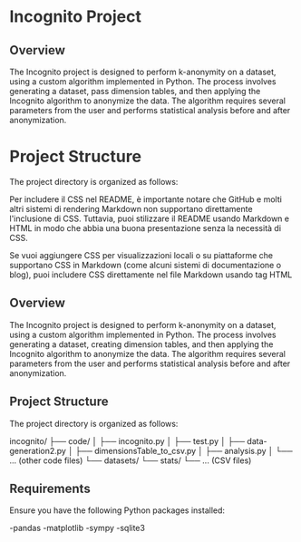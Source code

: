 # Incognito Project
## Overview
The Incognito project is designed to perform k-anonymity on a dataset, using a custom algorithm implemented in Python. The process involves generating a dataset, pass dimension tables, and then applying the Incognito algorithm to anonymize the data. The algorithm requires several parameters from the user and performs statistical analysis before and after anonymization.

# Project Structure
The project directory is organized as follows:

Per includere il CSS nel README, è importante notare che GitHub e molti altri sistemi di rendering Markdown non supportano direttamente l'inclusione di CSS. Tuttavia, puoi stilizzare il README usando Markdown e HTML in modo che abbia una buona presentazione senza la necessità di CSS.

Se vuoi aggiungere CSS per visualizzazioni locali o su piattaforme che supportano CSS in Markdown (come alcuni sistemi di documentazione o blog), puoi includere CSS direttamente nel file Markdown usando tag HTML <style>.

Ecco un esempio di come fare:

markdown
Copia codice
# Incognito Project

<style>
  body {
    font-family: Arial, sans-serif;
    line-height: 1.6;
  }
  h1, h2, h3 {
    color: #333;
  }
  code {
    background-color: #f9f9f9;
    border: 1px solid #ddd;
    padding: 2px 4px;
    border-radius: 4px;
  }
  pre {
    background-color: #f9f9f9;
    border: 1px solid #ddd;
    padding: 10px;
    border-radius: 4px;
  }
</style>

## Overview
The Incognito project is designed to perform k-anonymity on a dataset, using a custom algorithm implemented in Python. The process involves generating a dataset, creating dimension tables, and then applying the Incognito algorithm to anonymize the data. The algorithm requires several parameters from the user and performs statistical analysis before and after anonymization.

## Project Structure
The project directory is organized as follows:

incognito/
├── code/
│ ├── incognito.py
│ ├── test.py
│ ├── data-generation2.py
│ ├── dimensionsTable_to_csv.py
│ ├── analysis.py
│ └── ... (other code files)
└── datasets/
└── stats/
└── ... (CSV files)
## Requirements
Ensure you have the following Python packages installed:

-pandas
-matplotlib
-sympy
-sqlite3
